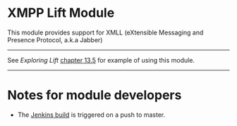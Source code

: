 XMPP Lift Module
==================

This module provides support for XMLL (eXtensible Messaging and Presence Protocol, a.k.a Jabber)

---


See _Exploring Lift_ [chapter 13.5](http://exploring.liftweb.net/master/index-13.html) for example of using this module.

---

Notes for module developers
===========================

* The [Jenkins build](https://liftmodules.ci.cloudbees.com/job/xmpp/) is triggered on a push to master.



